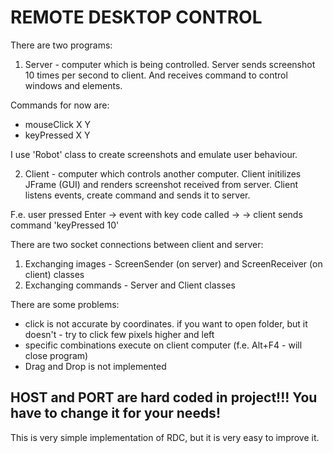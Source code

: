 
# REMOTE DESKTOP CONTROL

There are two programs:

1) Server - computer which is being controlled. 
Server sends screenshot 10 times per second to client. 
And receives command to control windows and elements. 

Commands for now are:
- mouseClick X Y
- keyPressed X Y

I use 'Robot' class to create screenshots and emulate user behaviour.

2) Client - computer which controls another computer. 
Client initilizes JFrame (GUI) and renders screenshot received from server.
Client listens events, create command and sends it to server.

F.e. user pressed Enter -> event with key code called -> 
-> client sends command 'keyPressed 10'


There are two socket connections between client and server:
1) Exchanging images - ScreenSender (on server) and ScreenReceiver (on client) classes
2) Exchanging commands - Server and Client classes


There are some problems:
- click is not accurate by coordinates. if you want to open folder, but it doesn't - try to click few pixels higher and left
- specific combinations execute on client computer (f.e. Alt+F4 -  will close program)
- Drag and Drop is not implemented

## HOST and PORT are hard coded in project!!! You have to change it for your needs!

This is very simple implementation of RDC, but it is very easy to improve it.
